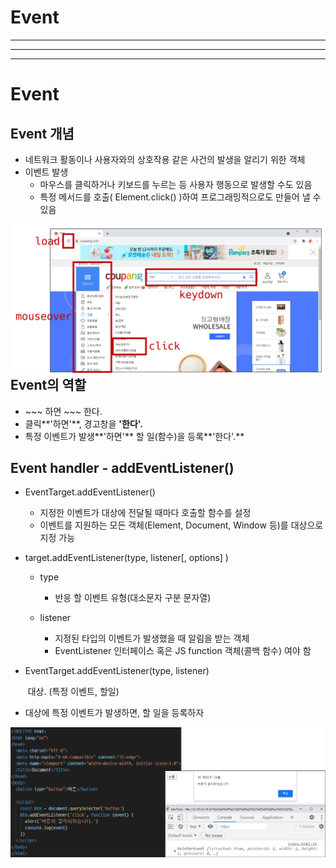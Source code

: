 # Event

---

---

---

# Event

## Event 개념

- 네트워크 활동이나 사용자와의 상호작용 같은 사건의 발생을 알리기 위한 객체
- 이벤트 발생
  - 마우스를 클릭하거나 키보드를 누르는 등 사용자 행동으로 발생할 수도 있음
  - 특정 메서드를 호출( Element.click() )하여 프로그래밍적으로도 만들어 낼 수 있음

 <img src="Event.assets/image-20220919162407875.png" alt="image-20220919162407875"  align='left'/>

























## Event의 역할 

- \~~~ 하면   \~~~ 한다.
- 클릭**'하면'**, 경고창을 **'한다'.**
- 특정 이벤트가 발생**'하면'** 할 일(함수)을 등록**'한다'.**



## Event handler - addEventListener()

- EventTarget.addEventListener()
  - 지정한 이벤트가 대상에 전달될 때마다 호출할 함수를 설정
  - 이벤트를 지원하는 모든 객체(Element, Document, Window 등)를 대상으로 지정 가능

- target.addEventListener(type, listener[, options] )

  - type
    - 반응 할 이벤트 유형(대소문자 구분 문자열)

  - listener
    - 지정된 타입의 이벤트가 발생했을 때 알림을 받는 객체
    - EventListener 인터페이스 혹은 JS function 객체(콜백 함수) 여야 함

- EventTarget.addEventListener(type, listener)

  ​              대상.                   (특정 이벤트,  할일)

- 대상에 특정 이벤트가 발생하면, 할 일을 등록하자

<img src="Event.assets/image-20220919163759791.png" alt="image-20220919163759791" style="zoom: 50%;" align='left'/>